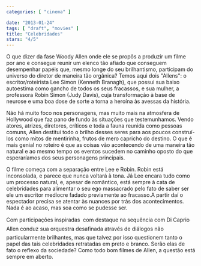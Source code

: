 ```yaml
---
categories: [ "cinema" ]

date: "2013-01-24"
tags: [ "draft", "movies" ]
title: "Celebridades"
stars: "4/5"
---
```

O que dizer da fase Woody Allen onde ele se propôs a produzir um filme por ano e consegue reunir um elenco tão afiado que conseguem desempenhar papéis que, mesmo longe do seu brilhantismo, participam do universo do diretor de maneira tão orgânica? Temos aqui dois "Allens": o escritor/roteirista Lee Simon (Kenneth Branagh), que possui sua baixo autoestima como gancho de todos os seus fracassos, e sua mulher, a professora Robin Simon (Judy Davis), cuja transformação à base de neurose e uma boa dose de sorte a torna a heroína às avessas da história.

Não há muito foco nos personagens, mas muito mais na atmosfera de Hollywood que faz pano de fundo às situações que testemunhamos. Vendo atores, atrizes, diretores, críticos e toda a fauna reunida como pessoas comuns, Allen destitui todo o brilho desses seres para aos poucos construí-los como mitos de mentirinha, frutos de mero capricho do destino. O que é mais genial no roteiro é que as coisas vão acontecendo de uma maneira tão natural e ao mesmo tempo os eventos sucedem no caminho oposto do que esperaríamos dos seus personagens principais.

O filme começa com a separação entre Lee e Robin. Robin está inconsolada, e parece que nunca voltará à tona. Já Lee encara tudo como um processo natural, e, apesar de romântico, está sempre à cata de celebridades para alimentar o seu ego massacrado pelo fato de saber ser ele um escritor medíocre fadado previamente ao fracasso.A partir daí o espectador precisa se atentar às nuances por trás dos acontecimentos. Nada é ao acaso, mas soa como se pudesse ser.

Com participações inspiradas  com destaque na sequência com Di Caprio  Allen conduz sua orquestra desafinada através de diálogos não particularmente brilhantes, mas que talvez por isso questionem tanto o papel das tais celebridades retratadas em preto e branco. Serão elas de fato o reflexo da sociedade? Como todo bom filmes de Allen, a questão está sempre em aberto.

